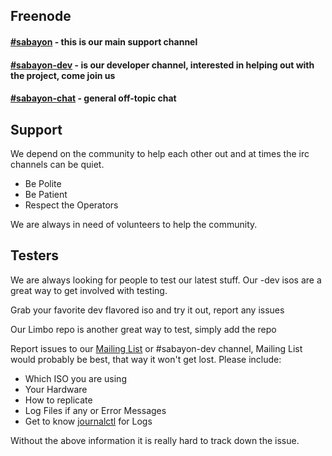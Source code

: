## Freenode


#### [#sabayon](ircs://chat.freenode.net/sabayon) - this is our main support channel

#### [#sabayon-dev](ircs://chat.freenode.net/sabayon) - is our developer channel, interested in helping out with the project, come join us

#### [#sabayon-chat](ircs://chat.freenode.net/sabayon) - general off-topic chat

## Support
We depend on the community to help each other out and at times the irc channels can be quiet.

* Be Polite
* Be Patient
* Respect the Operators

We are always in need of volunteers to help the community.

## Testers
We are always looking for people to test our latest stuff.  Our -dev isos are a great way to get involved with testing.

Grab your favorite dev flavored iso and try it out, report any issues

Our Limbo repo is another great way to test, simply add the repo

Report issues to our [Mailing List](https://groups.google.com/forum/#!forum/sabayon-dev) or #sabayon-dev channel, Mailing List would probably be best, that way it won't get lost.  Please include:

* Which ISO you are using
* Your Hardware
* How to replicate
* Log Files if any or Error Messages
* Get to know [journalctl](https://www.loggly.com/ultimate-guide/using-journalctl/) for Logs

Without the above information it is really hard to track down the issue.
